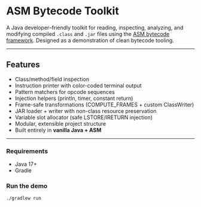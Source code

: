 # ASM Bytecode Toolkit

A Java developer–friendly toolkit for reading, inspecting, analyzing, and modifying compiled `.class` and `.jar` files using the [ASM bytecode framework](https://asm.ow2.io/). 
Designed as a demonstration of clean bytecode tooling.

---

## Features

- Class/method/field inspection  
- Instruction printer with color-coded terminal output  
- Pattern matchers for opcode sequences  
- Injection helpers (println, timer, constant return)  
- Frame-safe transformations (COMPUTE_FRAMES + custom ClassWriter)  
- JAR loader + writer with non-class resource preservation  
- Variable slot allocator (safe LSTORE/IRETURN injection)  
- Modular, extensible project structure  
- Built entirely in **vanilla Java + ASM**

---

### Requirements

- Java 17+
- Gradle

### Run the demo

```bash
./gradlew run